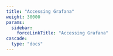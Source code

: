 ```yaml
---
title: "Accessing Grafana"
weight: 30000
params:
  sidebar:
    forceLinkTitle: "Accessing Grafana"
cascade:
  type: "docs"
---
```


